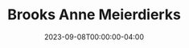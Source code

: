 ---
title: Brooks Anne Meierdierks
aliases: 
  - /people/brooks-anne-meirdierks
  - /people/brooks-ann-meierdierks
  - /people/brooks-anne-hayes
other_names:
  - Brooks Anne Meirdierks
  - Brooks Ann Meierdierks
  - Brooks Anne Hayes
featured_image: Brooks-Anne-Meierdierks.webp
featured_image_attr: Josh Andrews
featured_image_attr_link: 
featured_image_alt: 
featured_image_caption: 
Socials:
  Facebook: 
  Twitter: 
  Instagram: 
  LinkedIn: 
  IBDB: 
  IMDb: nm1251654
  Website: 
date: 2023-09-08T00:00:00-04:00
---